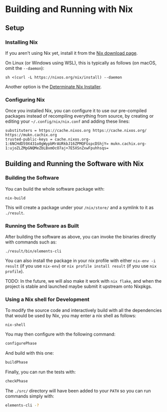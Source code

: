 # Building and Running with Nix

## Setup

### Installing Nix

If you aren't using Nix yet, install it from the
[Nix download page](https://nixos.org/download/).

On Linux (or Windows using WSL), this is typically as follows
(on macOS, omit the `--daemon`):
```
sh <(curl -L https://nixos.org/nix/install) --daemon
```

Another option is the
[Determinate Nix Installer](https://determinate.systems/posts/determinate-nix-installer/).

### Configuring Nix

Once you installed Nix, you can configure it to use our pre-compiled packages
instead of recompiling everything from source,
by creating or editing your `~/.config/nix/nix.conf` and adding these lines:
```
substituters = https://cache.nixos.org https://cache.nixos.org/ https://mukn.cachix.org
trusted-public-keys = cache.nixos.org-1:6NCHdD59X431o0gWypbMrAURkbJ16ZPMQFGspcDShjY= mukn.cachix.org-1:ujoZLZMpGNQMeZbLBxmOcO7aj+7E5XSnZxwFpuhhsqs=
```

## Building and Running the Software with Nix

### Building the Software

You can build the whole software package with:
```
nix-build
```

This will create a package under your `/nix/store/` and a symlink to it as `./result`.

### Running the Software as Built

After building the software as above, you can invoke the binaries directly with commands such as:
```
./result/bin/elements-cli
```

You can also install the package in your nix profile with either
`nix-env -i result` (if you use `nix-env`) or
`nix profile install result` (if you use `nix profile`).

TODO: In the future, we will also make it work with `nix flake`, and
when the project is stable and launched maybe submit it upstream onto Nixpkgs.

### Using a Nix shell for Development

To modify the source code and interactively build with all the dependencies
that would be used by Nix, you may enter a nix shell as follows:
```shell
nix-shell
```

You may then configure with the following command:
```bash
configurePhase
```

And build with this one:
```bash
buildPhase
```

Finally, you can run the tests with:
```bash
checkPhase
```

The `./src/` directory will have been added to your `PATH`
so you can run commands simply with:
```bash
elements-cli -?
```
